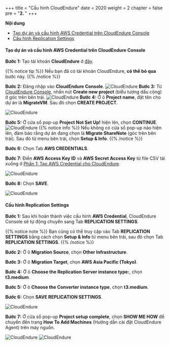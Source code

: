 +++
title = "Cấu hình CloudEndure"
date = 2020
weight = 2
chapter = false
pre = "<b>2. </b>"
+++

**Nội dung**
- [Tạo dự án và cấu hình AWS Credential trên CloudEndure Console](#tạo-dự-án-và-cấu-hình-aws-credential-trên-cloudendure-console)
- [Cấu hình Replication Settings](#cấu-hình-replication-settings)

#### Tạo dự án và cấu hình AWS Credential trên CloudEndure Console

**Bước 1:** Tạo tài khoản **CloudEndure** ở [đây](https://console.cloudendure.com/#/register/register/). 

{{% notice tip %}}
Nếu bạn đã có tài khoản CloudEndure, **có thể bỏ qua** bước này.
{{% /notice %}}

**Bước 2:** Đăng nhập vào **CloudEndure Console**.
![CloudEndure](../../../images/3/1.png?width=90pc)
**Bước 3:** Từ [CloudEndure Console](https://console.cloudendure.com/), nhấn nút **Create new project** (biểu tượng dấu cộng) ở góc trên bên trái.
![CloudEndure](../../../images/3/2.png?width=90pc)
**Bước 4:** Ở ô **Project name**, đặt tên cho dự án là **MigrateVM**. Sau đó chọn **CREATE PROJECT**.

![CloudEndure](../../../images/3/3.png?width=90pc)

**Bước 5:** Ở cửa sổ pop-up **Project Not Set Up!** hiện lên, chọn **CONTINUE**.
![CloudEndure](../../../images/3/4.png?width=90pc)
{{% notice info %}}
Nếu không có cửa sổ pop-up nào hiện lên, đảm bảo rằng dự án đang chọn là **Migrate ShareNote** (góc trên bên trái). Sau đó từ menu bên trái, chọn **Setup & Info**.
{{% /notice %}}

**Bước 6:** Chọn Tab **AWS CREDENTIALS**.

**Bước 7:** Điền **AWS Access Key ID** và **AWS Secret Access Key** từ file CSV tải xuống ở [Phần 1: Tạo AWS Credential cho CloudEndure](../1-credentials/).

![CloudEndure](../../../images/3/5.png?width=90pc)

**Bước 8:** Chọn **SAVE**.

![CloudEndure](../../../images/3/6.png?width=90pc)

#### Cấu hình Replication Settings

**Bước 1:** Sau khi hoàn thành việc cấu hình **AWS Credential**, CloudEndure Console sẽ tự động chuyển sang Tab **REPLICATION SETTINGS**.

{{% notice note %}}
Bạn cũng có thể truy cập vào Tab **REPLICATION SETTINGS** bằng cách chọn **Setup & Info** từ menu bên trái, sau đó chọn Tab **REPLICATION SETTINGS**. 
{{% /notice %}}

**Bước 2:** Ở ô **Migration Source**, chọn **Other Infrastructure**.

**Bước 3:** Ở ô **Migration Target**, chọn **AWS Asia Pacific (Tokyo)**.

**Bước 4:** Ở ô **Choose the Replication Server instance type:**, chọn **t3.medium**.

**Bước 5:** Ở ô **Choose the Converter instance type**, chọn **t3.medium**.

**Bước 6:** Chọn **SAVE REPLICATION SETTINGS**.

![CloudEndure](../../../images/3/7.png?width=90pc)

**Bước 7:** Ở cửa sổ pop-up **Project setup complete**, chọn **SHOW ME HOW** để chuyển đến trang **How To Add Machines** (Hướng dẫn cài đặt CloudEndure Agent) trên máy nguồn.

![CloudEndure](../../../images/3/8.png?width=90pc)
![CloudEndure](../../../images/3/9.png?width=90pc)